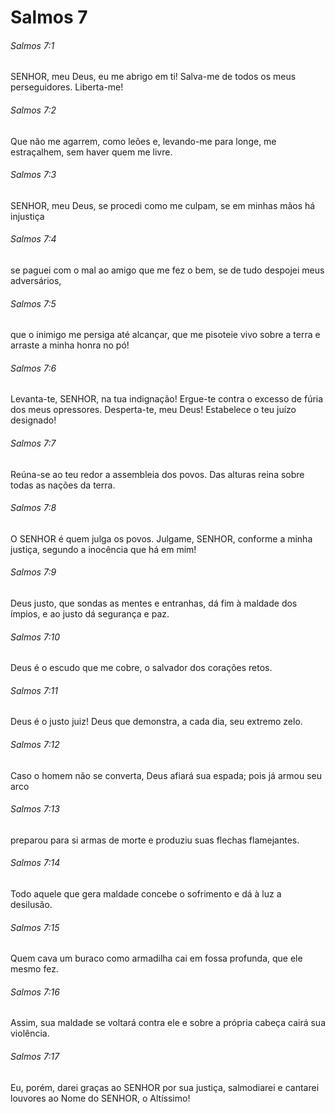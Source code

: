 # Salmos 7

###### Salmos 7:1

SENHOR, meu Deus, eu me abrigo em ti! Salva-me de todos os meus perseguidores. Liberta-me!

###### Salmos 7:2

Que não me agarrem, como leões e, levando-me para longe, me estraçalhem, sem haver quem me livre.

###### Salmos 7:3

SENHOR, meu Deus, se procedi como me culpam, se em minhas mãos há injustiça

###### Salmos 7:4

se paguei com o mal ao amigo que me fez o bem, se de tudo despojei meus adversários,

###### Salmos 7:5

que o inimigo me persiga até alcançar, que me pisoteie vivo sobre a terra e arraste a minha honra no pó!

###### Salmos 7:6

Levanta-te, SENHOR, na tua indignação! Ergue-te contra o excesso de fúria dos meus opressores. Desperta-te, meu Deus! Estabelece o teu juízo designado!

###### Salmos 7:7

Reúna-se ao teu redor a assembleia dos povos. Das alturas reina sobre todas as nações da terra.

###### Salmos 7:8

O SENHOR é quem julga os povos. Julgame, SENHOR, conforme a minha justiça, segundo a inocência que há em mim!

###### Salmos 7:9

Deus justo, que sondas as mentes e entranhas, dá fim à maldade dos ímpios, e ao justo dá segurança e paz.

###### Salmos 7:10

Deus é o escudo que me cobre, o salvador dos corações retos.

###### Salmos 7:11

Deus é o justo juiz! Deus que demonstra, a cada dia, seu extremo zelo.

###### Salmos 7:12

Caso o homem não se converta, Deus afiará sua espada; pois já armou seu arco

###### Salmos 7:13

preparou para si armas de morte e produziu suas flechas flamejantes.

###### Salmos 7:14

Todo aquele que gera maldade concebe o sofrimento e dá à luz a desilusão.

###### Salmos 7:15

Quem cava um buraco como armadilha cai em fossa profunda, que ele mesmo fez.

###### Salmos 7:16

Assim, sua maldade se voltará contra ele e sobre a própria cabeça cairá sua violência.

###### Salmos 7:17

Eu, porém, darei graças ao SENHOR por sua justiça, salmodiarei e cantarei louvores ao Nome do SENHOR, o Altíssimo!

